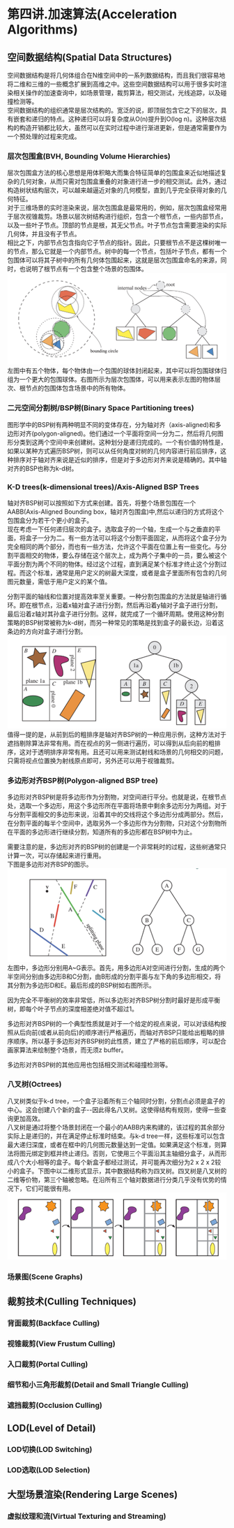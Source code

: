 # 第四讲.加速算法(Acceleration Algorithms)
## 空间数据结构(Spatial Data Structures)
空间数据结构是将几何体组合在N维空间中的一系列数据结构，而且我们很容易地将二维和三维的一些概念扩展到高维之中。这些空间数据结构可以用于很多实时渲染相关操作的加速查询中，如场景管理，裁剪算法，相交测试，光线追踪，以及碰撞检测等。  
空间数据结构的组织通常是层次结构的。宽泛的说，即顶层包含它之下的层次，具有嵌套和递归的特点。这种递归可以将复杂度从O(n)提升到O(log n)。这种层次结构的构造开销都比较大，虽然可以在实时过程中进行渐进更新，但是通常需要作为一个预处理的过程来完成。
### 层次包围盒(BVH, Bounding Volume Hierarchies)
层次包围盒方法的核心思想是用体积略大而集合特征简单的包围盒来近似地描述复杂的几何对象，从而只需对包围盒重叠的对象进行进一步的相交测试。此外，通过构造树状结构层次，可以越来越逼近对象的几何模型，直到几乎完全获得对象的几何特征。  
对于三维场景的实时渲染来说，层次包围盒是最常用的，例如，层次包围盒经常用于层次视锥裁剪。场景以层次树结构进行组织，包含一个根节点，一些内部节点，以及一些叶子节点。顶部的节点是根，其无父节点。叶子节点包含需要渲染的实际几何体，并且没有子节点。  
相比之下，内部节点包含指向它子节点的指针。因此，只要根节点不是这棵树唯一的节点，那么它就是一个内部节点。树中的每一个节点，包括叶子节点，都有一个包围体可以将其子树中的所有几何体包围起来，这就是层次包围盒命名的来源，同时，也说明了根节点有一个包含整个场景的包围体。
![](./BVH.png)
左图中有五个物体，每个物体由一个包围的球体封闭起来，其中可以将包围球体归组为一个更大的包围球体。右图所示为层次包围体，可以用来表示左图的物体层次、根节点的包围体包含场景中的所有物体。
### 二元空间分割树/BSP树(Binary Space Partitioning trees)
图形学中的BSP树有两种明显不同的变体存在，分为轴对齐（axis-aligned)和多边形对齐(polygon-aligned)。他们通过一个平面将空间一分为二，然后将几何图形分类到这两个空间中来创建树。这种划分是递归完成的。一个有价值的特性是，如果以某种方式遍历BSP树，则可以从任何角度对树的几何内容进行前后排序，这种排序对于轴对齐来说是近似的排序，但是对于多边形对齐来说是精确的。其中轴对齐的BSP也称为k-d树。
### K-D trees(k-dimensional trees)/Axis-Aligned BSP Trees
轴对齐BSP树可以按照如下方式来创建。首先，将整个场景包围在一个AABB(Axis-Aligned Bounding box，轴对齐包围盒)中,然后以递归的方式将这个包围盒分为若干个更小的盒子。  
现在考虑一下任何递归层次的盒子。选取盒子的一个轴，生成一个与之垂直的平面，将盒子一分为二。有一些方法可以将这个分割平面固定，从而将这个盒子分为完全相同的两个部分，而也有一些方法，允许这个平面在位置上有一些变化。与分割平面相交的物体，要么存储在这个层次上，成为两个子集中的一员，要么被这个平面分割为两个不同的物体。经过这个过程，直到满足某个标准才终止这个分割过程。而这个标准，通常是用户定义的树最大深度，或者是盒子里面所有包含的几何图元数量，需低于用户定义的某个值。  

分割平面的轴线和位置对提高效率至关重要。一种分割包围盒的方法就是轴进行循环。即在根节点，沿着x轴对盒子进行分割，然后再沿着y轴对子盒子进行分割，最后沿着z轴对其孙盒子进行分割。这样，就完成了一个循环周期。使用这种分割策略的BSP树常被称为k-d树，而另一种常见的策略是找到盒子的最长边，沿着这条边的方向对盒子进行分割。
![](./k-d%20tree.png)
值得一提的是，从前到后的粗排序是轴对齐BSP树的一种应用示例，这种方法对于遮挡剔除算法非常有用。而在视点的另一侧进行遍历，可以得到从后向前的粗排序，这对于透明排序非常有用。且还可以用来测试射线和场景的几何相交的问题，只需将视点位置换为射线原点即可，另外还可以用于视锥裁剪。

### 多边形对齐BSP树(Polygon-aligned BSP tree)
多边形对齐BSP树是将多边形作为分割物，对空间进行平分。也就是说，在根节点处，选取一个多边形，用这个多边形所在平面将场景中剩余多边形分为两组。对于与分割平面相交的多边形来说，沿着其中的交线将这个多边形分成两部分。然后，在分割平面的每半个空间中，选取另外一个多边形作为分割物，只对这个分割物所在平面的多边形进行继续分割，知道所有的多边形都在BSP树中为止。  

需要注意的是，多边形对齐的BSP树的创建是一个非常耗时的过程，这些树通常只计算一次，可以存储起来进行重用。  
下图是多边形对齐BSP的图示。
![](./Ploygon-aligned%20BSP%20tree.png)
左图中，多边形分别用A~G表示。首先，用多边形A对空间进行分割，生成的两个半空间分别由多边形B和C分割，由B形成的分割平面与左下角的多边形相交，将其分割为多边形D和E。最后形成的BSP树如右图所示。  

因为完全不平衡树的效率非常低，所以多边形对齐BSP树分割时最好是形成平衡树，即每个叶子节点的深度相差绝对值不超过1。

多边形对齐BSP树的一个典型性质就是对于一个给定的视点来说，可以对该结构按照从后向前(或者从前向后)的顺序进行严格遍历，而轴对齐BSP只能给出粗略的排序顺序。所以基于多边形对齐BSP树的此性质，建立了严格的前后顺序，可以配合画家算法来绘制整个场景，而无须z buffer。  

多边形对齐BSP树的其他应用也包括相交测试和碰撞检测等。

### 八叉树(Octrees)
八叉树类似于k-d tree，一个盒子沿着所有三个轴同时分割，分割点必须是盒子的中心。这会创建八个新的盒子--因此得名八叉树。这使得结构有规则，使得一些查询更加高效。  
八叉树是通过将整个场景封闭在一个最小的AABB内来构建的，该过程的其余部分实际上是递归的，并在满足停止标准时结束。与k-d tree一样，这些标准可以包含最大递归深度，或者在框中的几何图元数量达到一定值。如果满足这个标准，则算法将图元绑定到框并终止递归。否则，它使用三个平面沿其主轴细分盒子，从而形成八个大小相等的盒子。每个新盒子都经过测试，并可能再次细分为2 x 2 x 2较小的盒子。下图中以二维形式显示，其中数据结构称为四叉树。四叉树是八叉树的二维等价物，第三个轴被忽略。在沿所有三个轴对数据进行分类几乎没有优势的情况下，它们可能很有用。  
![](./quadtree.png)
### 场景图(Scene Graphs)
## 裁剪技术(Culling Techniques)
### 背面裁剪(Backface Culling)
### 视锥裁剪(View Frustum Culling)
### 入口裁剪(Portal Culling)
### 细节和小三角形裁剪(Detail and Small Triangle Culling)
### 遮挡裁剪(Occlusion Culling)
## LOD(Level of Detail)
### LOD切换(LOD Switching)
### LOD选取(LOD Selection)
## 大型场景渲染(Rendering Large Scenes)
### 虚拟纹理和流(Virtual Texturing and Streaming)